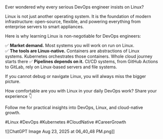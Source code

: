 Ever wondered why every serious DevOps engineer insists on Linux?

Linux is not just another operating system. It is the foundation of modern infrastructure: open-source, flexible, and powering everything from enterprise servers to smart appliances.

Here is why learning Linux is non-negotiable for DevOps engineers:

✅ **Market demand.** Most systems you will work on run on Linux.  
✅ **The tools are Linux-native.** Containers are abstractions of Linux systems. Kubernetes orchestrates those containers. Whole cloud journey starts there
✅ **Pipelines depends on it.** CI/CD systems, from GitHub Actions to GitLab, rely on Linux-based servers and file systems.

If you cannot debug or navigate Linux, you will always miss the bigger picture.

How comfortable are you with Linux in your daily DevOps work? Share your experience 👇

Follow me for practical insights into DevOps, Linux, and cloud-native growth.

#Linux #DevOps #Kubernetes #CloudNative #CareerGrowth

![[ChatGPT Image Aug 23, 2025 at 06_40_48 PM.png]]